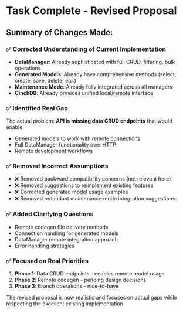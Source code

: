 # Task Complete - Revised Proposal

## Summary of Changes Made:

### ✅ Corrected Understanding of Current Implementation
- **DataManager**: Already sophisticated with full CRUD, filtering, bulk operations
- **Generated Models**: Already have comprehensive methods (select, create, save, delete, etc.)
- **Maintenance Mode**: Already fully integrated across all managers
- **CinchDB**: Already provides unified local/remote interface

### ✅ Identified Real Gap
The actual problem: **API is missing data CRUD endpoints** that would enable:
- Generated models to work with remote connections
- Full DataManager functionality over HTTP
- Remote development workflows

### ✅ Removed Incorrect Assumptions
- ❌ Removed backward compatibility concerns (not relevant here)
- ❌ Removed suggestions to reimplement existing features
- ❌ Corrected generated model usage examples
- ❌ Removed redundant maintenance mode integration suggestions

### ✅ Added Clarifying Questions
- Remote codegen file delivery methods
- Connection handling for generated models  
- DataManager remote integration approach
- Error handling strategies

### ✅ Focused on Real Priorities
1. **Phase 1**: Data CRUD endpoints - enables remote model usage
2. **Phase 2**: Remote codegen - pending design decisions
3. **Phase 3**: Branch operations - nice-to-have

The revised proposal is now realistic and focuses on actual gaps while respecting the excellent existing implementation.